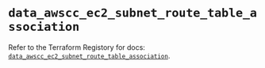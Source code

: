 # `data_awscc_ec2_subnet_route_table_association`

Refer to the Terraform Registory for docs: [`data_awscc_ec2_subnet_route_table_association`](https://registry.terraform.io/providers/hashicorp/awscc/0.70.0/docs/data-sources/ec2_subnet_route_table_association).
